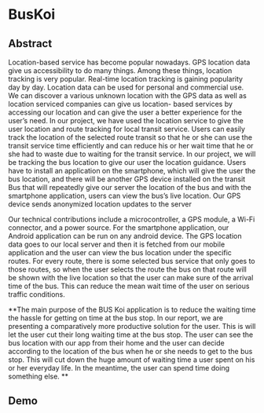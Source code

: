 # BusKoi 

## Abstract 
Location-based service has become popular nowadays. GPS location data give us accessibility to do many things. Among these things, location tracking is very popular. Real-time location tracking is gaining popularity day by day. Location data can be used for personal and commercial use. We can discover a various unknown location with the GPS data as well as location serviced companies can give us location- based services by accessing our location and can give the user a better experience for the user’s need. In our project, we have used the location service to give the user location and route tracking for local transit service. Users can easily track the location of the selected route transit so that he or she can use the transit service time efficiently and can reduce his or her wait time that he or she had to waste due to waiting for the transit service. In our project, we will be tracking the bus location to give our user the location guidance. 
Users have to install an application on the smartphone, which will give the user the bus location, and there will be another GPS device installed on the transit Bus that will repeatedly give our server the location of the bus and with the smartphone application, users can view the bus’s live location. Our GPS device sends anonymized location updates to the server

Our technical contributions include a microcontroller, a GPS module, a Wi-Fi connector, and a power source. For the smartphone application, our Android application can be run on any android device. The GPS location data goes to our local server and then it is fetched from our mobile application and the user can view the bus location under the specific routes. For every route, there is some selected bus service that only goes to those routes, so when the user selects the route the bus on that route will be shown with the live location so that the user can make sure of the arrival time of the bus. This can reduce the mean wait time of the user on serious traffic conditions. 


**The main purpose of the BUS Koi application is to reduce the waiting time the hassle for getting on time at the bus stop. In our report, we are presenting a comparatively more productive solution for the user. This is will let the user cut their long waiting time at the bus stop. The user can see the bus location with our app from their home and the user can decide according to the location of the bus when he or she needs to get to the bus stop. This will cut down the huge amount of waiting time a user spent on his or her everyday life. In the meantime, the user can spend time doing something else. **

## Demo 
![]()